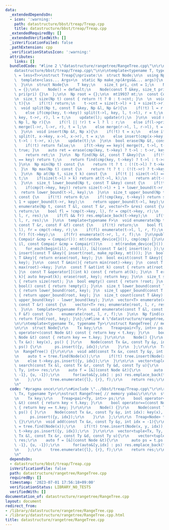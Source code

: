 ```yaml
---
data:
  _extendedDependsOn:
  - icon: ':warning:'
    path: datastructure/bbst/treap/Treap.cpp
    title: datastructure/bbst/treap/Treap.cpp
  _extendedRequiredBy: []
  _extendedVerifiedWith: []
  _isVerificationFailed: false
  _pathExtension: cpp
  _verificationStatusIcon: ':warning:'
  attributes:
    links: []
  bundledCode: "#line 2 \"datastructure/rangetree/RangeTree.cpp\"\n\r\n#line 2 \"\
    datastructure/bbst/treap/Treap.cpp\"\n\n\ntemplate<typename T, typename Compair\
    \ = less<T>>\nstruct Treap{\nprivate:\n  struct Node;\n\n  using Np = shared_ptr<Node>;\n\
    \  template<class... Args>\n  static Np make_np(Args&&... args){\n    return make_shared<Node>(forward<Args>(args)...);\n\
    \  }\n\n  struct Node{\n    T key;\n    size_t pri, cnt = 1;\n    Np l = {}, r\
    \ = {};\n\n    Node() = default;\n    Node(const T &key, size_t pri): key(key),\
    \ pri(pri) {}\n  };\n\n  Np root = {};\n\n  mt19937 mt;\n  const Compair cmp;\n\
    \n  size_t size(Np t) const { return !t ? 0 : t->cnt; }\n  \n  void update(Np\
    \ t){\n    if(!t) return;\n    t->cnt = size(t->l) + 1 + size(t->r);\n  }\n\n\
    \  void split(Np t, const T &key, Np &l, Np &r){\n    if(!t) l = r = nullptr;\n\
    \    else if(cmp(key, t->key)) split(t->l, key, l, t->l), r = t;\n    else split(t->r,\
    \ key, t->r, r), l = t;\n    update(l); update(r);\n  }\n\n  void merge(Np &t,\
    \ Np l, Np r){\n    if(!l || !r) t = l ? l : r;\n    else if(l->pri > r->pri)\
    \ merge(l->r, l->r, r), t = l;\n    else merge(r->l, l, r->l), t = r;\n    update(t);\n\
    \  }\n\n  void insert(Np &t, Np x){\n    if(!t) t = x;\n    else if(t->pri < x->pri)\
    \ split(t, x->key, x->l, x->r), t = x;\n    else insert(cmp(x->key, t->key) ?\
    \ t->l : t->r, x);\n    update(t);\n  }\n\n  bool erase(Np &t, const T &key){\n\
    \    if(!t) return false;\n    if(t->key == key){ merge(t, t->l, t->r); return\
    \ true; }\n    auto ret = erase(cmp(key, t->key) ? t->l : t->r, key);\n    update(t);\n\
    \    return ret;\n  }\n\n  Np find(Np &t, const T &key){\n    if(!t || t->key\
    \ == key) return t;\n    return find(cmp(key, t->key) ? t->l : t->r, key);\n \
    \ }\n\n  Np min(Np t) const {\n    return !t ? t : (!(t->l) ? t->key : min(t->l));\n\
    \  }\n  Np max(Np t) const {\n    return !t ? t : (!(t->r) ? t->key : max(t->r));\n\
    \  }\n\n  Np at(Np t, size_t k) const {\n    if(!t || size(t->l) == k) return\
    \ t;\n    if(size(t->l) > k) return at(t->l, k);\n    return at(t->r, k-size(t->l)-1);\n\
    \  }\n\n  size_t lower_bound(Np t, const T &key) const {\n    if(!t) return 0;\n\
    \    if(cmp(t->key, key)) return size(t->l) + 1 + lower_bound(t->r, key);\n  \
    \  return lower_bound(t->l, key);\n  }\n\n  size_t upper_bound(Np t, const T &key)\
    \ const {\n    if(!t) return 0;\n    if(!cmp(key, t->key)) return size(t->l) +\
    \ 1 + upper_bound(t->r, key);\n    return upper_bound(t->l, key);\n  }\n\n  void\
    \ enumerate(Np t, const T &l, const T &r, vector<T> &res) const {\n    if(!t)\
    \ return;\n    bool fl = !cmp(t->key, l), fr = cmp(t->key, r);\n    if(fl) enumerate(t->l,\
    \ l, r, res);\n    if(fl && fr) res.emplace_back(t->key);\n    if(fr) enumerate(t->r,\
    \ l, r, res);\n  }\n\n  template<typename F>\n  void enumerate(Np t, const T &l,\
    \ const T &r, const F &f) const {\n    if(!t) return;\n    bool fl = !cmp(t->key,\
    \ l), fr = cmp(t->key, r);\n    if(fl) enumerate(t->l, l, r, f);\n    if(fl &&\
    \ fr) f(t->key);\n    if(fr) enumerate(t->r, l, r, f);\n  }\n\npublic:\n  Treap(const\
    \ Compair &cmp = Compair()): mt(random_device{}()), cmp(cmp) {}\n\n  Treap(initializer_list<T>\
    \ il, const Compair &cmp = Compair())\n    : mt(random_device{}()), cmp(cmp) {\n\
    \    for_each(begin(il), end(il), [&](const T &e){ insert(e); });\n  }\n\n  void\
    \ insert(const T &key){ insert(root, make_np(key, mt())); }\n  bool erase(const\
    \ T &key){ return erase(root, key); }\n  bool exist(const T &key){ return !!find(root,\
    \ key); }\n\n  const T &min(){ return min(root)->key; }\n  const T &max(){ return\
    \ max(root)->key; }\n\n  const T &at(int k) const { return at(root, k>=0?size_t(k):size()+size_t(k))->key;\
    \ }\n  const T &operator[](int k) const { return at(k); }\n\n  T erase_at(int\
    \ k){ auto key=at(k); erase(root, key); return key; }\n\n  size_t size() const\
    \ { return size(root); }\n  bool empty() const { return !root; }\n  explicit operator\
    \ bool() const { return !empty(); }\n\n  size_t lower_bound(const T &key) const\
    \ { return lower_bound(root, key); }\n  size_t upper_bound(const T &key) const\
    \ { return upper_bound(root, key); }\n  size_t count(const T &key) const { return\
    \ upper_bound(key) - lower_bound(key); }\n\n  vector<T> enumerate(const T &l,\
    \ const T &r) const {\n    vector<T> res; enumerate(root, l, r, res); return res;\n\
    \  }\n\n  template<typename F>\n  void enumerate(const T &l, const T &r, const\
    \ F &f) const {\n    enumerate(root, l, r, f);\n  }\n\n  Np find(const T &key){\
    \ return find(root, key); }\n};\n#line 4 \"datastructure/rangetree/RangeTree.cpp\"\
    \n\r\ntemplate<typename Tx, typename Ty>\r\nstruct RangeTree{ // memory yabai\r\
    \n\r\n  struct Node{\r\n    Tx key;\r\n    Treap<pair<Ty, int>> ps;\r\n    bool\
    \ operator<(const Node &t) const { return key < t.key; }\r\n    bool operator==(const\
    \ Node &t) const { return key == t.key; }\r\n\r\n    Node() {}\r\n    Node(const\
    \ Tx &x): key(x), ps() { }\r\n    Node(const Tx &x, const Ty &y, int idx): key(x),\
    \ ps() {\r\n      ps.insert({y, idx});\r\n    }\r\n  };\r\n\r\n  Treap<Node> tree;\r\
    \n  RangeTree() {}\r\n\r\n  void add(const Tx &x, const Ty &y, int idx = -1){\r\
    \n    auto t = tree.find(Node(x));\r\n    if(!t) tree.insert(Node(x, y, idx));\r\
    \n    else t->key.ps.insert({y, idx});\r\n  }\r\n\r\n  vector<tuple<Tx, Ty, int>>\
    \ search(const Tx &l, const Tx &r, const Ty &d, const Ty u){\r\n    vector<tuple<Tx,\
    \ Ty, int>> res;\r\n    auto f = [&](const Node &t){\r\n      auto ps = t.ps.enumerate({d,\
    \ -1}, {u, -1});\r\n      for(auto&[y,idx] : ps) res.emplace_back(t.key, y, idx);\r\
    \n    };\r\n    tree.enumerate({l}, {r}, f);\r\n    return res;\r\n  };\r\n};\r\
    \n"
  code: "#pragma once\r\n\r\n#include \"../bbst/treap/Treap.cpp\"\r\n\r\ntemplate<typename\
    \ Tx, typename Ty>\r\nstruct RangeTree{ // memory yabai\r\n\r\n  struct Node{\r\
    \n    Tx key;\r\n    Treap<pair<Ty, int>> ps;\r\n    bool operator<(const Node\
    \ &t) const { return key < t.key; }\r\n    bool operator==(const Node &t) const\
    \ { return key == t.key; }\r\n\r\n    Node() {}\r\n    Node(const Tx &x): key(x),\
    \ ps() { }\r\n    Node(const Tx &x, const Ty &y, int idx): key(x), ps() {\r\n\
    \      ps.insert({y, idx});\r\n    }\r\n  };\r\n\r\n  Treap<Node> tree;\r\n  RangeTree()\
    \ {}\r\n\r\n  void add(const Tx &x, const Ty &y, int idx = -1){\r\n    auto t\
    \ = tree.find(Node(x));\r\n    if(!t) tree.insert(Node(x, y, idx));\r\n    else\
    \ t->key.ps.insert({y, idx});\r\n  }\r\n\r\n  vector<tuple<Tx, Ty, int>> search(const\
    \ Tx &l, const Tx &r, const Ty &d, const Ty u){\r\n    vector<tuple<Tx, Ty, int>>\
    \ res;\r\n    auto f = [&](const Node &t){\r\n      auto ps = t.ps.enumerate({d,\
    \ -1}, {u, -1});\r\n      for(auto&[y,idx] : ps) res.emplace_back(t.key, y, idx);\r\
    \n    };\r\n    tree.enumerate({l}, {r}, f);\r\n    return res;\r\n  };\r\n};\r\
    \n"
  dependsOn:
  - datastructure/bbst/treap/Treap.cpp
  isVerificationFile: false
  path: datastructure/rangetree/RangeTree.cpp
  requiredBy: []
  timestamp: '2023-07-01 17:56:18+09:00'
  verificationStatus: LIBRARY_NO_TESTS
  verifiedWith: []
documentation_of: datastructure/rangetree/RangeTree.cpp
layout: document
redirect_from:
- /library/datastructure/rangetree/RangeTree.cpp
- /library/datastructure/rangetree/RangeTree.cpp.html
title: datastructure/rangetree/RangeTree.cpp
---
```

